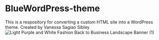# BlueWordPress-theme

This is a respository for converting a custom HTML site into a WordPress theme. 
Created by Vanessa Sagiao Sibley
![Light Purple and White Fashion Back to Business Landscape Banner (1)](https://images.unsplash.com/photo-1587115507733-b0ed701aa7ef?ixlib=rb-1.2.1&ixid=MnwxMjA3fDB8MHxwaG90by1wYWdlfHx8fGVufDB8fHx8&auto=format&fit=crop&w=1740&q=80)
